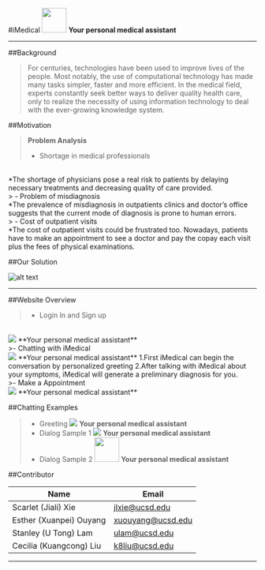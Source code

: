 #iMedical
<img src="https://github.com/mikokitty/iMed/raw/master/WebContent/fonts/icon-fonts/iMed_icon.jpg" width="50" height="50"> **Your personal medical assistant**

-----------------
##Background

>For centuries, technologies have been used to improve lives of the people. Most notably, the use of computational technology has made many tasks simpler, faster and more efficient. In the medical field, experts constantly seek better ways to deliver quality health care, only to realize the necessity of using information technology to deal with the ever-growing knowledge system.


##Motivation
> **Problem Analysis**
> 
> - Shortage in medical professionals
<br>
  *The shortage of physicians pose a real risk to patients by delaying necessary treatments and decreasing quality of care provided.   
<br/>
> - Problem of misdiagnosis
<br>
  *The prevalence of misdiagnosis in outpatients clinics and doctor’s office suggests that the current mode of diagnosis is prone to human errors.
<br/>
> - Cost of outpatient visits
<br>
  *The cost of outpatient visits could be frustrated too. Nowadays, patients have to make an appointment to see a doctor and pay the copay each visit plus the fees of physical examinations.
<br/>

##Our Solution


![alt text](https://github.com/mikokitty/iMed/raw/master/flowchart.png)


-----------------

##Website Overview


>- Login In and Sign up
<br>
<img src="https://github.com/mikokitty/iMed/raw/master/Sign_up.png"> **Your personal medical assistant**

<br/>
>- Chatting with iMedical 
<br>
<img src="https://github.com/mikokitty/iMed/raw/master/chatting.png"> **Your personal medical assistant**
  1.First iMedical can begin the conversation by personalized greeting
  2.After talking with iMedical about your symptoms, iMedical will generate a preliminary diagnosis for you.
<br/>
>- Make a Appointment
<br>
<img src="https://github.com/mikokitty/iMed/raw/master/image4.png"> **Your personal medical assistant**
<br/>



##Chatting Examples

>- Greeting
<img src="https://github.com/mikokitty/iMed/raw/master/image1.png"> **Your personal medical assistant**
>- Dialog Sample 1
<img src="https://github.com/mikokitty/iMed/raw/master/image2.png"> **Your personal medical assistant**
>- Dialog Sample 2
<img src="https://github.com/mikokitty/iMed/raw/master/image3.png" width="50" height="50"> **Your personal medical assistant**





##Contributor

Name      | Email
--------- | ---
Scarlet (Jiali) Xie | jlxie@ucsd.edu
Esther (Xuanpei) Ouyang | xuouyang@ucsd.edu
Stanley (U Tong) Lam | ulam@ucsd.edu
Cecilia (Kuangcong) Liu  | k8liu@ucsd.edu


-----------------


